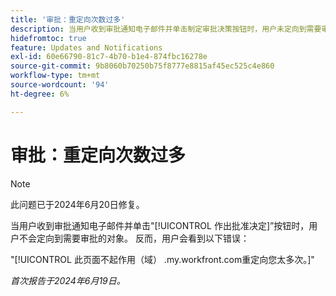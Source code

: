 ```yaml
---
title: '审批：重定向次数过多'
description: 当用户收到审批通知电子邮件并单击制定审批决策按钮时，用户未定向到需要审批的对象。 相反，用户看到一个错误。
hidefromtoc: true
feature: Updates and Notifications
exl-id: 60e66790-81c7-4b70-b1e4-874fbc16278e
source-git-commit: 9b8060b70250b75f8777e8815af45ec525c4e860
workflow-type: tm+mt
source-wordcount: '94'
ht-degree: 6%

---
```


# 审批：重定向次数过多

>[!NOTE]
>
>此问题已于2024年6月20日修复。

当用户收到审批通知电子邮件并单击&quot;[!UICONTROL 作出批准决定]”按钮时，用户不会定向到需要审批的对象。 反而，用户会看到以下错误：

&quot;[!UICONTROL 此页面不起作用（域） .my.workfront.com重定向您太多次。]&quot;

_首次报告于2024年6月19日。_

